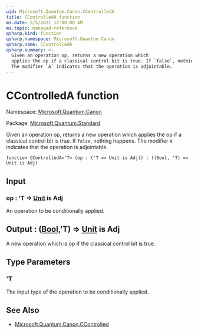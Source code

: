 ```yaml
---
uid: Microsoft.Quantum.Canon.CControlledA
title: CControlledA function
ms.date: 5/5/2021 12:00:00 AM
ms.topic: managed-reference
qsharp.kind: function
qsharp.namespace: Microsoft.Quantum.Canon
qsharp.name: CControlledA
qsharp.summary: >-
  Given an operation op, returns a new operation which
  applies the op if a classical control bit is true. If `false`, nothing happens.
  The modifier `A` indicates that the operation is adjointable.
---
```


# CControlledA function

Namespace: [Microsoft.Quantum.Canon](xref:Microsoft.Quantum.Canon)

Package: [Microsoft.Quantum.Standard](https://nuget.org/packages/Microsoft.Quantum.Standard)


Given an operation op, returns a new operation whichapplies the op if a classical control bit is true. If `false`, nothing happens.The modifier `A` indicates that the operation is adjointable.

```qsharp
function CControlledA<'T> (op : ('T => Unit is Adj)) : ((Bool, 'T) => Unit is Adj)
```


## Input

### op : 'T => [Unit](xref:microsoft.quantum.qsharp.valueliterals#unit-literal)  is Adj

An operation to be conditionally applied.



## Output : ([Bool](xref:microsoft.quantum.qsharp.valueliterals#bool-literals),'T) => [Unit](xref:microsoft.quantum.qsharp.valueliterals#unit-literal)  is Adj

A new operation which is op if the classical control bit is true.

## Type Parameters

### 'T

The input type of the operation to be conditionally applied.

## See Also

- [Microsoft.Quantum.Canon.CControlled](xref:Microsoft.Quantum.Canon.CControlled)